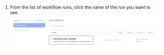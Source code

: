 1. From the list of workflow runs, click the name of the run you want to see. ![Name der Workflow-Ausführung](/assets/images/help/repository/superlinter-run-name.png)
